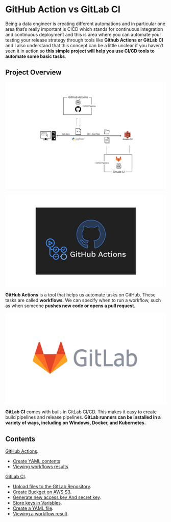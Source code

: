 # GitHub Action vs GitLab CI

Being a data engineer is creating different automations and in particular one area that’s really important is CICD which stands for continuous integration and continuous deployment and this is area where you can automate your testing your release strategy through tools like **Github Actions or GitLab CI** and I also understand that this concept can be a little unclear if you haven’t seen it in action so **this simple project will help you use CI/CD tools to automate some basic tasks**.

## Project Overview
![0](/images/09.png)

![0](/images/01.png)

**GitHub Actions** is a tool that helps us automate tasks on GitHub. These tasks are called **workflows**. We can specify when to run a workflow, such as when someone **pushes new code or opens a pull request**.<br>

![0](/images/02.png)

**GitLab CI** comes with built-in GitLab CI/CD. This makes it easy to create build pipelines and release pipelines. **GitLab runners can be installed in a variety of ways, including on Windows, Docker, and Kubernetes.**<br>

## Contents
[GitHub Actions](sections/01-github-actions.md).<br>
- [Create YAML contents](sections/01-github-actions.md#Create-YAML-contents)<br>
- [Viewing workflows results](sections/01-github-actions.md#Viewing-workflows-results)<br>

[GitLab CI](sections/02-gitlab-ci.md#).<br>
- [Upload files to the GitLab Repository](sections/02-gitlab-ci.md#).<br>
- [Create Buckget on AWS S3](sections/02-gitlab-ci.md#Viewing-a-workflow-result).<br> 
- [Generate new access key And secret key](sections/02-gitlab-ci.md#Viewing-a-workflow-result).<br>
- [Store keys in Varisbles](sections/02-gitlab-ci.md#Viewing-a-workflow-result).<br>
- [Create a YAML file](sections/02-gitlab-ci.md#Viewing-a-workflow-result).<br>
- [Viewing a workflow result](sections/02-gitlab-ci.md#Viewing-a-workflow-result).<br> 

